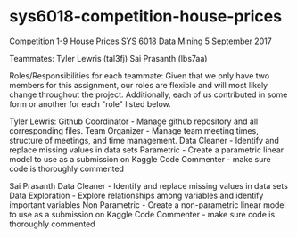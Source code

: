 # sys6018-competition-house-prices

Competition 1-9 House Prices
SYS 6018 Data Mining
5 September 2017

Teammates: 
Tyler Lewris (tal3fj)
Sai Prasanth (lbs7aa)

Roles/Responsibilities for each teammate: 
Given that we only have two members for this assignment, our roles are flexible and will most likely change throughout the project. Additionally, each of us contributed in some form or another for each "role" listed below.

Tyler Lewris:
Github Coordinator - Manage github repository and all corresponding files.
Team Organizer - Manage team meeting times, structure of meetings, and time management.
Data Cleaner - Identify and replace missing values in data sets
Parametric - Create a parametric linear model to use as a submission on Kaggle
Code Commenter - make sure code is thoroughly commented

Sai Prasanth
Data Cleaner - Identify and replace missing values in data sets
Data Exploration - Explore relationships among variables and identify important variables
Non Parametric - Create a non-parametric linear model to use as a submission on Kaggle
Code Commenter - make sure code is thoroughly commented


